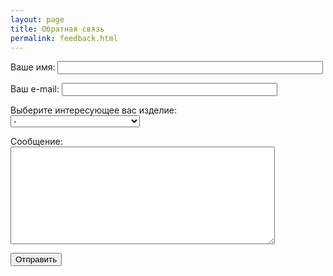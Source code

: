 ```yaml
---
layout: page
title: Обратная связь
permalink: feedback.html
---
```


<form action="https://formspree.io/{{ site.email }}" method="POST">
  <p>
    Ваше имя:
    <input type="text" name="name" size="50"/>
  </p>
  <p>
    Ваш e-mail:
    <input type="email" name="_replyto" size="40" />
  </p>
  <p>
    Выберите интересующее вас изделие: <br />
    <select name="item" size="1">
      <option disabled="disabled" selected="selected">-</option>
      {% for collection in site.collections %}
        {% if collection.label != "posts" %}
          {% for item in collection.docs %}
            <option value="{{ item.title | escape }}">{{ item.title | escape }}</option>
          {% endfor %}
        {% endif %}
      {% endfor %}
      <option value="Другое">Другое / указать в сообщении</option>
    </select>
  </p>
  <p>
    Сообщение: <br />
    <textarea name="comment" cols="50" rows="10"></textarea>
  </p>
  <p>
    <input type="submit" value="Отправить" />
  </p>
</form>
